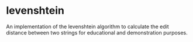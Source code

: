 # levenshtein
An implementation of the levenshtein algorithm to calculate the edit distance between two strings for educational and demonstration purposes.
